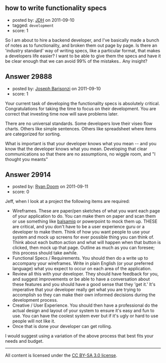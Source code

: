 ## how to write functionality specs

- posted by: [JDH](https://stackexchange.com/users/-1/13136-jdh) on 2011-09-10
- tagged: `development`
- score: 1

So I am about to hire a backend developer, and I've basically made a bunch of notes as to functionality, and broken them out page by page. Is there an 'industry standard' way of writing specs, like a particular format, that makes a developers life easier? I want to be able to give them the specs and have it be clear enough that we can avoid 99% of the mistakes.. Any insight?


## Answer 29888

- posted by: [Joseph Barisonzi](https://stackexchange.com/users/-1/8791-joseph-barisonzi) on 2011-09-10
- score: 1

Your current task of developing the functionality specs is absolutely critical. Congratulations for taking the time to focus on their development. You are correct that investing time now will save problems later.

There are no universal standards. Some developers love their viseo flow charts. Others like simple sentences. Others like spreadsheet where items are categorized for sorting. 

What is important is that your developer knows what you mean -- and you know that the developer knows what you mean. Developing that clear communications so that there are no assumptions, no wiggle room, and  "I thought you meants"


## Answer 29914

- posted by: [Ryan Doom](https://stackexchange.com/users/-1/5655-ryan-doom) on 2011-09-11
- score: 0

<p>Jeff, when I look at a project the following items are required:</p>

<ul>
<li>Wireframes. These are paper/pen sketches of what you want each page of your application to do. You can make them on paper and scan them or use something like <a href="http://balsamiq.com/" rel="nofollow">balsamiq</a> or powerpoint to mock them up.  THESE are critical, and you don't have to be a user experience guru or a developer to make them.  Think of how you want people to use your system and mock up screens for ever possible thing you can think of.  Think about each button action and what will happen when that button is clicked, then mock up that page.  Outline as much as you can foresee; this process should take awhile.</li>
<li>Functional Specs / Requirements. You should then do a write up to accompany your wireframes. Write in plain English (or your preferred language) what you expect to occur on each area of the application.  </li>
<li>Review all this with your developer. They should have feedback for you, and suggest improvements or be able to have a conversation about these features and you should have a good sense that they 'get it.' It's imperative that your developer really get what you are trying to accomplish so they can make their own informed decisions during the development process.</li>
<li>Creative / User Experience. You should then have a professional do the actual design and layout of your system to ensure it's easy and fun to use. You can have the coolest system ever but if it's ugly or hard to use people will not like it. </li>
<li>Once that is done your developer can get rolling.</li>
</ul>

<p>I would suggest using a variation of the above process that best fits your needs and budget.    </p>




---

All content is licensed under the [CC BY-SA 3.0 license](https://creativecommons.org/licenses/by-sa/3.0/).
